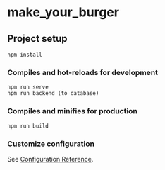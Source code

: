 # make_your_burger

## Project setup
```
npm install
```

### Compiles and hot-reloads for development
```
npm run serve
npm run backend (to database)
```

### Compiles and minifies for production
```
npm run build
```

### Customize configuration
See [Configuration Reference](https://cli.vuejs.org/config/).
